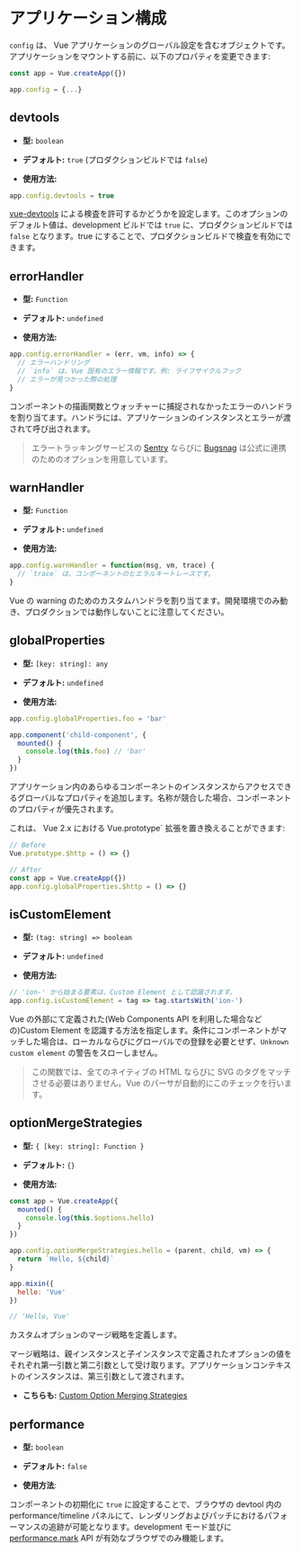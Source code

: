 # アプリケーション構成

`config` は、 Vue アプリケーションのグローバル設定を含むオブジェクトです。アプリケーションをマウントする前に、以下のプロパティを変更できます:

```js
const app = Vue.createApp({})

app.config = {...}
```

## devtools

- **型:** `boolean`

- **デフォルト:** `true` (プロダクションビルドでは `false`)

- **使用方法:**

```js
app.config.devtools = true
```

[vue-devtools](https://github.com/vuejs/vue-devtools) による検査を許可するかどうかを設定します。このオプションのデフォルト値は、development ビルドでは `true` に、プロダクションビルドでは `false` となります。true にすることで、プロダクションビルドで検査を有効にできます。

## errorHandler

- **型:** `Function`

- **デフォルト:** `undefined`

- **使用方法:**

```js
app.config.errorHandler = (err, vm, info) => {
  // エラーハンドリング
  // `info` は、Vue 固有のエラー情報です。例: ライフサイクルフック
  // エラーが見つかった際の処理
}
```

コンポーネントの描画関数とウォッチャーに捕捉されなかったエラーのハンドラを割り当てます。ハンドラには、アプリケーションのインスタンスとエラーが渡されて呼び出されます。

> エラートラッキングサービスの [Sentry](https://sentry.io/for/vue/) ならびに [Bugsnag](https://docs.bugsnag.com/platforms/browsers/vue/) は公式に連携のためのオプションを用意しています。

## warnHandler

- **型:** `Function`

- **デフォルト:** `undefined`

- **使用方法:**

```js
app.config.warnHandler = function(msg, vm, trace) {
  // `trace` は、コンポーネントのヒエラルキートレースです。
}
```

Vue の warning のためのカスタムハンドラを割り当てます。開発環境でのみ動き、プロダクションでは動作しないことに注意してください。

## globalProperties

- **型:** `[key: string]: any`

- **デフォルト:** `undefined`

- **使用方法:**

```js
app.config.globalProperties.foo = 'bar'

app.component('child-component', {
  mounted() {
    console.log(this.foo) // 'bar'
  }
})
```

アプリケーション内のあらゆるコンポーネントのインスタンスからアクセスできるグローバルなプロパティを追加します。名称が競合した場合、コンポーネントのプロパティが優先されます。

これは、 Vue 2.x における Vue.prototype` 拡張を置き換えることができます:

```js
// Before
Vue.prototype.$http = () => {}

// After
const app = Vue.createApp({})
app.config.globalProperties.$http = () => {}
```

## isCustomElement

- **型:** `(tag: string) => boolean`

- **デフォルト:** `undefined`

- **使用方法:**

```js
// 'ion-' から始まる要素は、Custom Element として認識されます。
app.config.isCustomElement = tag => tag.startsWith('ion-')
```

Vue の外部にて定義された(Web Components API を利用した場合などの)Custom Element を認識する方法を指定します。条件にコンポーネントがマッチした場合は、ローカルならびにグローバルでの登録を必要とせず、`Unknown custom element` の警告をスローしません。

> この関数では、全てのネイティブの HTML ならびに SVG のタグをマッチさせる必要はありません。Vue のパーサが自動的にこのチェックを行います。

## optionMergeStrategies

- **型:** `{ [key: string]: Function }`

- **デフォルト:** `{}`

- **使用方法:**

```js
const app = Vue.createApp({
  mounted() {
    console.log(this.$options.hello)
  }
})

app.config.optionMergeStrategies.hello = (parent, child, vm) => {
  return `Hello, ${child}`
}

app.mixin({
  hello: 'Vue'
})

// 'Hello, Vue'
```

カスタムオプションのマージ戦略を定義します。

マージ戦略は、親インスタンスと子インスタンスで定義されたオプションの値をそれぞれ第一引数と第二引数として受け取ります。アプリケーションコンテキストのインスタンスは、第三引数として渡されます。

- **こちらも:** [Custom Option Merging Strategies](../guide/mixins.html#custom-option-merge-strategies)

## performance

- **型:** `boolean`

- **デフォルト:** `false`

- **使用方法**:

コンポーネントの初期化に `true` に設定することで、ブラウザの devtool 内の performance/timeline パネルにて、レンダリングおよびパッチにおけるパフォーマンスの追跡が可能となります。development モード並びに[performance.mark](https://developer.mozilla.org/en-US/docs/Web/API/Performance/mark) API が有効なブラウザでのみ機能します。
